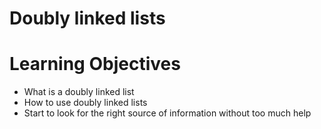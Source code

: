 # Doubly linked lists

# Learning Objectives

* What is a doubly linked list
* How to use doubly linked lists
* Start to look for the right source of information without too much help
